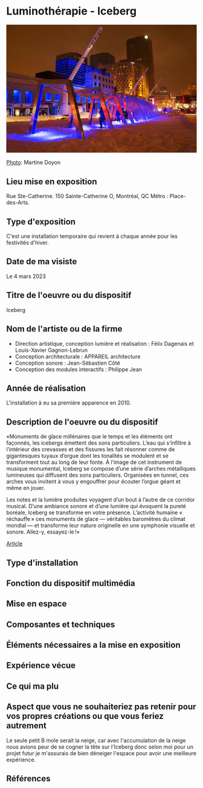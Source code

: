 # Luminothérapie - Iceberg
![photo](media/iceberg-c-martine-doyon-pqds-2-670x450.jpeg)

[Photo](https://s3.ca-central-1.amazonaws.com/files.quartierdesspectacles.com/les-prod-du-pqds/iceberg-c-martine-doyon-pqds-2-670x450.jpg): Martine Doyon

## Lieu mise en exposition
Rue Ste-Catherine. 150 Sainte-Catherine O, Montréal, QC Métro : Place-des-Arts.

## Type d'exposition
C'est une installation temporaire qui revient à chaque année pour les festivités d'hiver.

## Date de ma visiste
Le 4 mars 2023

## Titre de l'oeuvre ou du dispositif
Iceberg

## Nom de l'artiste ou de la firme 
- Direction artistique, conception lumière et réalisation : Félix Dagenais et Louis-Xavier Gagnon-Lebrun 
- Conception architecturale : APPAREIL architecture
- Conception sonore : Jean-Sébastien Côté 
- Conception des modules interactifs : Philippe Jean

## Année de réalisation
L'installation à eu sa première apparence en 2010. 
 
## Description de l'oeuvre ou du dispositif
«Monuments de glace millénaires que le temps et les éléments ont façonnés, les icebergs émettent des sons particuliers. L’eau qui s’infiltre à l’intérieur des crevasses et des fissures les fait résonner comme de gigantesques tuyaux d’orgue dont les tonalités se modulent et se transforment tout au long de leur fonte. À l’image de cet instrument de musique monumental, Iceberg se compose d’une série d’arches métalliques lumineuses qui diffusent des sons particuliers. Organisées en tunnel, ces arches vous invitent à vous y engouffrer pour écouter l’orgue géant et même en jouer.

Les notes et la lumière produites voyagent d’un bout à l’autre de ce corridor musical. D’une ambiance sonore et d’une lumière qui évoquent la pureté boréale, Iceberg se transforme en votre présence. L’activité humaine « réchauffe » ces monuments de glace — véritables baromètres du climat mondial — et transforme leur nature originelle en une symphonie visuelle et sonore. Allez-y, essayez-le !»

[Article](https://www.quartierdesspectacles.com/fr/a-propos/les-productions-du-partenariat/oeuvre/20/iceberg-par-appareil-architecture/#)

## Type d'installation 


## Fonction du dispositif multimédia

## Mise en espace 

## Composantes et techniques

## Éléments nécessaires a la mise en exposition

## Expérience vécue

## Ce qui ma plu 

## Aspect que vous ne souhaiteriez pas retenir pour vos propres créations ou que vous feriez autrement
Le seule petit B mole serait la neige, car avec l'accumulation de la neige nous avions peur de se cogner la tête sur l'Iceberg donc selon moi pour un projet futur je m'assurais de bien déneiger l'espace pour avoir une meilleure expérience.

## Références
